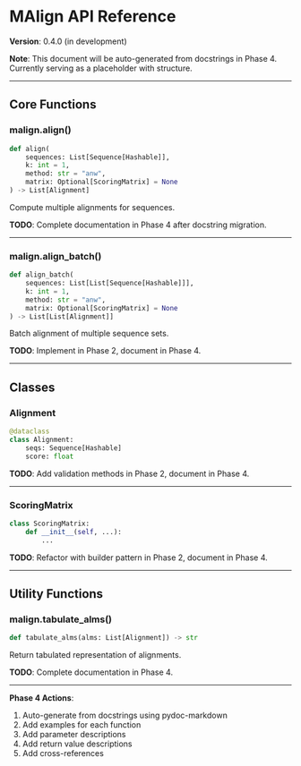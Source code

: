 # MAlign API Reference

**Version**: 0.4.0 (in development)

**Note**: This document will be auto-generated from docstrings in Phase 4. Currently serving as a placeholder with structure.

---

## Core Functions

### malign.align()

```python
def align(
    sequences: List[Sequence[Hashable]],
    k: int = 1,
    method: str = "anw",
    matrix: Optional[ScoringMatrix] = None
) -> List[Alignment]
```

Compute multiple alignments for sequences.

**TODO**: Complete documentation in Phase 4 after docstring migration.

---

### malign.align_batch()

```python
def align_batch(
    sequences: List[List[Sequence[Hashable]]],
    k: int = 1,
    method: str = "anw",
    matrix: Optional[ScoringMatrix] = None
) -> List[List[Alignment]]
```

Batch alignment of multiple sequence sets.

**TODO**: Implement in Phase 2, document in Phase 4.

---

## Classes

### Alignment

```python
@dataclass
class Alignment:
    seqs: Sequence[Hashable]
    score: float
```

**TODO**: Add validation methods in Phase 2, document in Phase 4.

---

### ScoringMatrix

```python
class ScoringMatrix:
    def __init__(self, ...):
        ...
```

**TODO**: Refactor with builder pattern in Phase 2, document in Phase 4.

---

## Utility Functions

### malign.tabulate_alms()

```python
def tabulate_alms(alms: List[Alignment]) -> str
```

Return tabulated representation of alignments.

**TODO**: Complete documentation in Phase 4.

---

**Phase 4 Actions**:
1. Auto-generate from docstrings using pydoc-markdown
2. Add examples for each function
3. Add parameter descriptions
4. Add return value descriptions
5. Add cross-references
